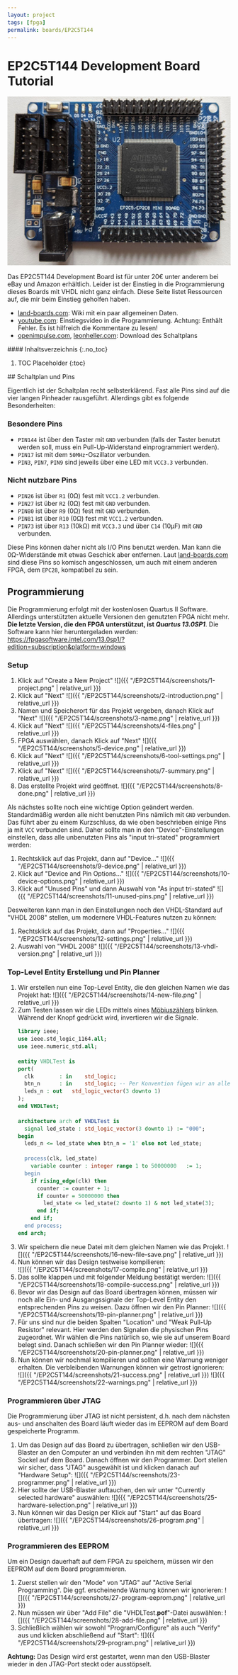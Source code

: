 ```yaml
---
layout: project
tags: [fpga]
permalink: boards/EP2C5T144
---
```


# EP2C5T144 Development Board Tutorial

![Photo of the Board](board.jpg)

Das EP2C5T144 Development Board ist für unter 20€ unter anderem bei eBay und Amazon erhältlich. Leider ist der Einstieg in die Programmierung dieses Boards mit VHDL nicht ganz einfach. Diese Seite listet Ressourcen auf, die mir beim Einstieg geholfen haben.

- [land-boards.com](http://land-boards.com/blwiki/index.php?title=Cyclone_II_EP2C5_Mini_Dev_Board): Wiki mit ein paar allgemeinen Daten.
- [youtube.com](https://www.youtube.com/watch?v=le6Jo5DpLao): Einstiegsvideo in die Programmierung. Achtung: Enthält Fehler. Es ist hilfreich die Kommentare zu lesen!
- 
  [openimpulse.com](https://www.openimpulse.com/blog/products-page/product-category/ep2c5t144-altera-cyclone-ii-fpga-development-board/),
  [leonheller.com](http://www.leonheller.com/FPGA/EP2C5T144mini.pdf): Download des Schaltplans

<div class="toc" markdown="1">
#### Inhaltsverzeichnis
{:.no_toc}

1. TOC Placeholder
{:toc}
</div>
## Schaltplan und Pins

Eigentlich ist der Schaltplan recht selbsterklärend. Fast alle Pins sind auf die vier langen Pinheader rausgeführt. Allerdings gibt es folgende Besonderheiten:

### Besondere Pins

- `PIN144` ist über den Taster mit `GND` verbunden (falls der Taster benutzt werden soll, muss ein Pull-Up-Widerstand einprogrammiert werden).
- `PIN17` ist mit dem `50MHz`-Oszillator verbunden.
- `PIN3`, `PIN7`, `PIN9` sind jeweils über eine LED mit `VCC3.3` verbunden.

### Nicht nutzbare Pins

- `PIN26` ist über `R1`  (0Ω) fest mit `VCC1.2` verbunden.
- `PIN27` ist über `R2`  (0Ω) fest mit `GND`    verbunden.
- `PIN80` ist über `R9`  (0Ω) fest mit `GND`    verbunden.
- `PIN81` ist über `R10` (0Ω) fest mit `VCC1.2` verbunden.
- `PIN73` ist über `R13` (10kΩ) mit `VCC3.3` und über `C14` (10µF) mit `GND` verbunden.

Diese Pins können daher nicht als I/O Pins benutzt werden. Man kann die 0Ω-Widerstände mit etwas Geschick aber entfernen. Laut [land-boards.com](http://land-boards.com/blwiki/index.php?title=Cyclone_II_EP2C5_Mini_Dev_Board) sind diese Pins so komisch angeschlossen, um auch mit einem anderen FPGA, dem `EPC28`, kompatibel zu sein.

## Programmierung

Die Programmierung erfolgt mit der kostenlosen Quartus II Software. Allerdings unterstützten aktuelle Versionen den genutzten FPGA nicht mehr. **Die letzte Version, die den FPGA unterstützut, ist *Quartus 13.0SP1***. Die Software kann hier heruntergeladen werden: <https://fpgasoftware.intel.com/13.0sp1/?edition=subscription&platform=windows>

### Setup 

1. Klick auf "Create a New Project"
   ![]({{ "/EP2C5T144/screenshots/1-project.png" | relative_url }})
2. Klick auf "Next"
   ![]({{ "/EP2C5T144/screenshots/2-introduction.png" | relative_url }})
3. Namen und Speicherort für das Projekt vergeben, danach Klick auf "Next"
   ![]({{ "/EP2C5T144/screenshots/3-name.png" | relative_url }})
4. Klick auf "Next"
   ![]({{ "/EP2C5T144/screenshots/4-files.png" | relative_url }})
5. FPGA auswählen, danach Klick auf "Next"
   ![]({{ "/EP2C5T144/screenshots/5-device.png" | relative_url }})
6. Klick auf "Next"
   ![]({{ "/EP2C5T144/screenshots/6-tool-settings.png" | relative_url }})
7. Klick auf "Next"
   ![]({{ "/EP2C5T144/screenshots/7-summary.png" | relative_url }})
8. Das erstellte Projekt wird geöffnet.
   ![]({{ "/EP2C5T144/screenshots/8-done.png" | relative_url }})

Als nächstes sollte noch eine wichtige Option geändert werden. 
Standardmäßig werden alle nicht benutzten Pins nämlich mit `GND` verbunden.
Das führt aber zu einem Kurzschluss, da wie oben beschrieben einige Pins ja mit `VCC` verbunden sind.
Daher sollte man in den "Device"-Einstellungen einstellen, dass alle unbenutzten Pins als "input tri-stated" programmiert werden:

1. Rechtsklick auf das Projekt, dann auf "Device..."
   ![]({{ "/EP2C5T144/screenshots/9-device.png" | relative_url }})
2. Klick auf "Device and Pin Options..."
   ![]({{ "/EP2C5T144/screenshots/10-device-options.png" | relative_url }})
3. Klick auf "Unused Pins" und dann Auswahl von "As input tri-stated"
    ![]({{ "/EP2C5T144/screenshots/11-unused-pins.png" | relative_url }})

Desweiteren kann man in den Einstellungen noch den VHDL-Standard auf "VHDL 2008" stellen, um modernere VHDL-Features nutzen zu können:

1. Rechtsklick auf das Projekt, dann auf "Properties..."
   ![]({{ "/EP2C5T144/screenshots/12-settings.png" | relative_url }})
2. Auswahl von "VHDL 2008"
   ![]({{ "/EP2C5T144/screenshots/13-vhdl-version.png" | relative_url }})

### Top-Level Entity Erstellung und Pin Planner

1. Wir erstellen nun eine Top-Level Entity, die den gleichen Namen wie das Projekt hat:
   ![]({{ "/EP2C5T144/screenshots/14-new-file.png" | relative_url }})
2. Zum Testen lassen wir die LEDs mittels eines [Möbiuszählers](https://www.wikiwand.com/de/Ringz%C3%A4hler#/Johnson-Z%C3%A4hler) blinken. 
   Während der Knopf gedrückt wird, invertieren wir die Signale.
   ```vhdl
   library ieee;
   use ieee.std_logic_1164.all;
   use ieee.numeric_std.all;
 
   entity VHDLTest is
   port(
     clk		: in 	std_logic;
     btn_n		: in	std_logic; -- Per Konvention fügen wir an alle Signale mit negativer Logik ein _n suffix an.
     leds_n	: out	std_logic_vector(3 downto 1)
   );
   end VHDLTest;
 
   architecture arch of VHDLTest is
     signal led_state : std_logic_vector(3 downto 1) := "000";
   begin
     leds_n <= led_state when btn_n = '1' else not led_state;
 
     process(clk, led_state)
       variable counter : integer range 1 to 50000000 	:= 1;
     begin
       if rising_edge(clk) then
         counter := counter + 1;
         if counter = 50000000 then
           led_state <= led_state(2 downto 1) & not led_state(3);
         end if;
       end if;
     end process;
   end arch;
   ```
3. Wir speichern die neue Datei mit dem gleichen Namen wie das Projekt.
   ![]({{ "/EP2C5T144/screenshots/16-new-file-save.png" | relative_url }})
4. Nun können wir das Design testweise kompilieren:  
   ![]({{ "/EP2C5T144/screenshots/17-compile.png" | relative_url }})
5. Das sollte klappen und mit folgender Meldung bestätigt werden:
   ![]({{ "/EP2C5T144/screenshots/18-compile-success.png" | relative_url }})
6. Bevor wir das Design auf das Board übertragen können, müssen wir noch alle Ein- und Ausgangssignale der Top-Level Entity den entsprechenden Pins zu weisen. Dazu öffnen wir den Pin Planner:
   ![]({{ "/EP2C5T144/screenshots/19-pin-planner.png" | relative_url }})
7. Für uns sind nur die beiden Spalten "Location" und "Weak Pull-Up Resistor" relevant. Hier werden den Signalen die physischen Pins zugeordnet. Wir wählen die Pins natürlich so, wie sie auf unserem Board belegt sind. Danach schließen wir den Pin Planner wieder:
   ![]({{ "/EP2C5T144/screenshots/20-pin-planner.png" | relative_url }})
8. Nun können wir nochmal kompilieren und sollten eine Warnung weniger erhalten. Die verbleibenden Warnungen können wir getrost ignorieren:  
   ![]({{ "/EP2C5T144/screenshots/21-success.png" | relative_url }})
   ![]({{ "/EP2C5T144/screenshots/22-warnings.png" | relative_url }})

### Programmieren über JTAG

Die Programmierung über JTAG ist nicht persistent, d.h. nach dem nächsten aus- und anschalten des Board läuft wieder das im EEPROM auf dem Board gespeicherte Programm. 

1. Um das Design auf das Board zu übertragen, schließen wir den USB-Blaster an den Computer an und verbinden ihn mit dem rechten "JTAG" Sockel auf dem Board. Danach öffnen wir den Programmer.
   Dort stellen wir sicher, dass "JTAG" ausgewählt ist und klicken danach auf "Hardware Setup":
   ![]({{ "/EP2C5T144/screenshots/23-programmer.png" | relative_url }})
2. Hier sollte der USB-Blaster auftauchen, den wir unter "Currently selected hardware" auswählen:
   ![]({{ "/EP2C5T144/screenshots/25-hardware-selection.png" | relative_url }})
3. Nun können wir das Design per Klick auf "Start" auf das Board übertragen:
   ![]({{ "/EP2C5T144/screenshots/26-program.png" | relative_url }})

### Programmieren des EEPROM

Um ein Design dauerhaft auf dem FPGA zu speichern, müssen wir den EEPROM auf dem Board programmieren.

1. Zuerst stellen wir den "Mode" von "JTAG" auf "Active Serial Programming". Die ggf. erscheinende Warnung können wir ignorieren:
   ![]({{ "/EP2C5T144/screenshots/27-program-eeprom.png" | relative_url }})
2. Nun müssen wir über "Add File" die "VHDLTest.**pof**"-Datei auswählen:
   ![]({{ "/EP2C5T144/screenshots/28-add-file.png" | relative_url }})
3. Schließlich wählen wir sowohl "Program/Configure" als auch "Verify" aus und klicken abschließend auf "Start":
   ![]({{ "/EP2C5T144/screenshots/29-program.png" | relative_url }})

**Achtung:** Das Design wird erst gestartet, wenn man den USB-Blaster wieder in den JTAG-Port steckt oder ausstöpselt.
